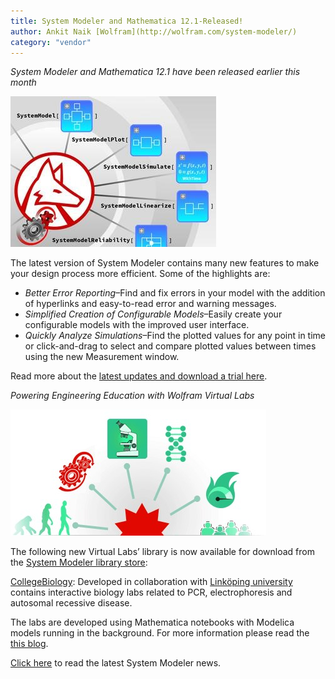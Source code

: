 ```yaml
---
title: System Modeler and Mathematica 12.1-Released!
author: Ankit Naik [Wolfram](http://wolfram.com/system-modeler/)
category: "vendor"
---
```


*System Modeler and Mathematica 12.1 have been released earlier this month*

![alt text](SystemModeler-HeroImage.jpg "Integration of System Modeler and Mathematica")

The latest version of System Modeler contains many new features to make your design process more efficient. Some of the highlights are:

- *Better Error Reporting*–Find and fix errors in your model with the addition of hyperlinks and easy-to-read error and warning messages.
- *Simplified Creation of Configurable Models*–Easily create your configurable models with the improved user interface. 
- *Quickly Analyze Simulations*–Find the plotted values for any point in time or click-and-drag to select and compare plotted values between times using the new Measurement window.

Read more about the [latest updates and download a trial here](https://www.wolfram.com/system-modeler/what-is-new/).

*Powering Engineering Education with Wolfram Virtual Labs*

![alt text](SystemModeler-VirtualLabs.jpg "Powering Education with Wolfram Virtual Labs")

The following new Virtual Labs’ library is now available for download from the [System Modeler library store](https://www.wolfram.com/system-modeler/libraries/):

[CollegeBiology](https://www.wolfram.com/system-modeler/libraries/college-biology/): Developed in collaboration with [Linköping university](https://liu.se/) contains interactive biology labs related to PCR, electrophoresis and autosomal recessive disease.

The labs are developed using Mathematica notebooks with Modelica models running in the background. For more information please read the [this blog](https://blog.wolfram.com/2019/10/08/powering-engineering-education-with-wolfram-virtual-labs/).

[Click here](https://www.wolfram.com/system-modeler/what-is-new/) to read the latest System Modeler news.
